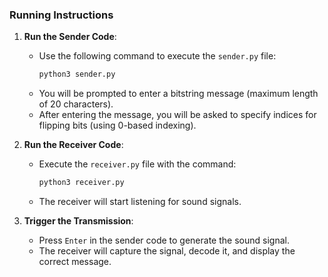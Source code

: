### Running Instructions

1. **Run the Sender Code**:
    - Use the following command to execute the `sender.py` file:
      ```bash
      python3 sender.py
      ```
    - You will be prompted to enter a bitstring message (maximum length of 20 characters).
    - After entering the message, you will be asked to specify indices for flipping bits (using 0-based indexing).

2. **Run the Receiver Code**:
    - Execute the `receiver.py` file with the command:
      ```bash
      python3 receiver.py
      ```
    - The receiver will start listening for sound signals.

3. **Trigger the Transmission**:
    - Press `Enter` in the sender code to generate the sound signal.
    - The receiver will capture the signal, decode it, and display the correct message.
